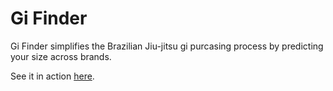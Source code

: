 # Gi Finder

Gi Finder simplifies the Brazilian Jiu-jitsu gi purcasing process by predicting your size across brands.

See it in action [here](https://ancient-caverns-9298.herokuapp.com/).


